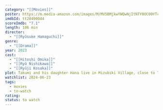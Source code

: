 ```yaml
---
category: "[[Movies]]"
poster: https://m.media-amazon.com/images/M/MV5BMjkwYWQwNjItNTY0OC00YTcwLWIwZDktMTAwMjEzOTlmYTMxXkEyXkFqcGdeQXVyNjQyMTI3MTM@._V1_SX300.jpg
imdbId: tt28490044
scoreImdb: "7.1"
length: 106 min
director:
  - "[[Ryûsuke Hamaguchi]]"
genre:
  - "[[Drama]]"
year: 2023
cast:
  - "[[Hitoshi Omika]]"
  - "[[Ryô Nishikawa]]"
  - "[[Ryûji Kosaka]]"
plot: Takumi and his daughter Hana live in Mizubiki Village, close to Tokyo. One day, the village inhabitants become aware of a plan to build a camping site near Takumi's house, offering residents a comfortable escape to nature.
watchlist: 2024-06-23
tags:
  - movies
  - to-watch
rating: 
status: to watch
---
```


